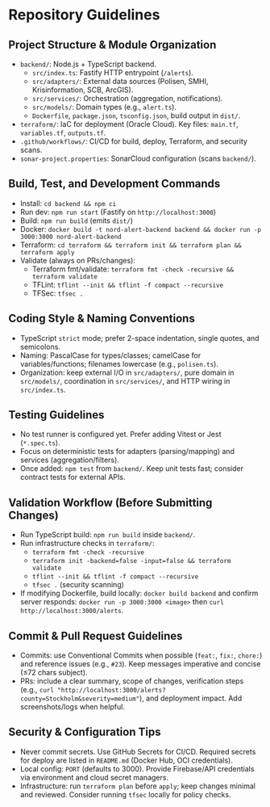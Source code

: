 # Repository Guidelines

## Project Structure & Module Organization
- `backend/`: Node.js + TypeScript backend.
  - `src/index.ts`: Fastify HTTP entrypoint (`/alerts`).
  - `src/adapters/`: External data sources (Polisen, SMHI, Krisinformation, SCB, ArcGIS).
  - `src/services/`: Orchestration (aggregation, notifications).
  - `src/models/`: Domain types (e.g., `alert.ts`).
  - `Dockerfile`, `package.json`, `tsconfig.json`, build output in `dist/`.
- `terraform/`: IaC for deployment (Oracle Cloud). Key files: `main.tf`, `variables.tf`, `outputs.tf`.
- `.github/workflows/`: CI/CD for build, deploy, Terraform, and security scans.
- `sonar-project.properties`: SonarCloud configuration (scans `backend/`).

## Build, Test, and Development Commands
- Install: `cd backend && npm ci`
- Run dev: `npm run start` (Fastify on `http://localhost:3000`)
- Build: `npm run build` (emits `dist/`)
- Docker: `docker build -t nord-alert-backend backend && docker run -p 3000:3000 nord-alert-backend`
- Terraform: `cd terraform && terraform init && terraform plan && terraform apply`
 - Validate (always on PRs/changes):
   - Terraform fmt/validate: `terraform fmt -check -recursive && terraform validate`
   - TFLint: `tflint --init && tflint -f compact --recursive`
   - TFSec: `tfsec .`

## Coding Style & Naming Conventions
- TypeScript `strict` mode; prefer 2-space indentation, single quotes, and semicolons.
- Naming: PascalCase for types/classes; camelCase for variables/functions; filenames lowercase (e.g., `polisen.ts`).
- Organization: keep external I/O in `src/adapters/`, pure domain in `src/models/`, coordination in `src/services/`, and HTTP wiring in `src/index.ts`.

## Testing Guidelines
- No test runner is configured yet. Prefer adding Vitest or Jest (`*.spec.ts`).
- Focus on deterministic tests for adapters (parsing/mapping) and services (aggregation/filters).
- Once added: `npm test` from `backend/`. Keep unit tests fast; consider contract tests for external APIs.

## Validation Workflow (Before Submitting Changes)
- Run TypeScript build: `npm run build` inside `backend/`.
- Run infrastructure checks in `terraform/`:
  - `terraform fmt -check -recursive`
  - `terraform init -backend=false -input=false && terraform validate`
  - `tflint --init && tflint -f compact --recursive`
  - `tfsec .` (security scanning)
- If modifying Dockerfile, build locally: `docker build backend` and confirm server responds: `docker run -p 3000:3000 <image>` then `curl http://localhost:3000/alerts`.

## Commit & Pull Request Guidelines
- Commits: use Conventional Commits when possible (`feat:`, `fix:`, `chore:`) and reference issues (e.g., `#23`). Keep messages imperative and concise (≤72 chars subject).
- PRs: include a clear summary, scope of changes, verification steps (e.g., `curl "http://localhost:3000/alerts?county=Stockholm&severity=medium"`), and deployment impact. Add screenshots/logs when helpful.

## Security & Configuration Tips
- Never commit secrets. Use GitHub Secrets for CI/CD. Required secrets for deploy are listed in `README.md` (Docker Hub, OCI credentials).
- Local config: `PORT` (defaults to 3000). Provide Firebase/API credentials via environment and cloud secret managers.
- Infrastructure: run `terraform plan` before `apply`; keep changes minimal and reviewed. Consider running `tfsec` locally for policy checks.
